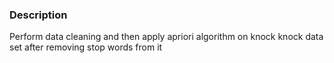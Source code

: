 ### Description

Perform data cleaning and then apply apriori algorithm on knock knock data set after removing stop words from it